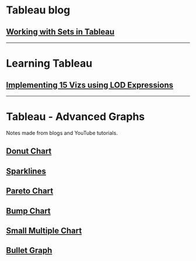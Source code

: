 # Tableau blog
## [Working with Sets in Tableau](/Tableau/working_with_sets.md)


***

# Learning Tableau

## [Implementing 15 Vizs using LOD Expressions](/Tableau/learnings/lod_blog_implement.md)

***
# Tableau - Advanced Graphs

Notes made from blogs and YouTube tutorials.

## [Donut Chart](/Tableau/charts_in_tableau/1.Donut_chart.md)

## [Sparklines](/Tableau/charts_in_tableau/2.Sparklines.md)

## [Pareto Chart](/Tableau/charts_in_tableau/3.Pareto_chart.md)

## [Bump Chart](/Tableau/charts_in_tableau/4.Bump_chart.md)

## [Small Multiple Chart](/Tableau/charts_in_tableau/5.small_multiple_charts.md)

## [Bullet Graph](/Tableau/charts_in_tableau/6.Bullet_graph.md)



